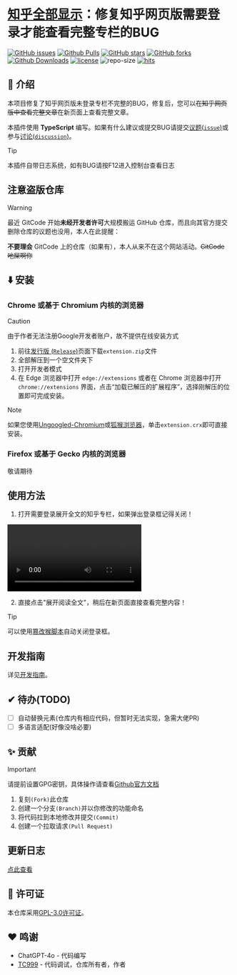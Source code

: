 # [知乎全部显示][repo-url]：修复知乎网页版需要登录才能查看完整专栏的BUG
 [![GitHub issues][issues-image]][issues-url]
 [![Github Pulls][pulls-image]][pulls-url]
 [![GitHub stars][stars-image]][stars-url]
 [![GitHub forks][forks-image]][forks-url]
 [![Github Downloads][download-image]][download-url]
 [![license][license-image]][license-url]
 ![repo-size][repo-size-image]
 [![hits][hits-image]][hits-url]

## 👋 介绍
本项目修复了知乎网页版未登录专栏不完整的BUG，修复后，您可以~~在知乎网页版中查看完整文章~~在新页面上查看完整文章。

本插件使用 **TypeScript** 编写。如果有什么建议或提交BUG请提交[议题(`issue`)][issues-url]或参与[讨论(`discussion`)][discussions-url]。

> [!TIP]
> 本插件自带日志系统，如有BUG请按F12进入控制台查看日志

## 注意盗版仓库
> [!WARNING]

最近 GitCode 开始**未经开发者许可**大规模搬运 GitHub 仓库，而且向其官方提交删除仓库的议题也没用，本人在此提醒：

**不要理会** GitCode 上的仓库（如果有），本人从来不在这个网站活动。~~GitCode 吔屎啊你~~
## ⬇️ 安装
### Chrome 或基于 Chromium 内核的浏览器
> [!CAUTION]
> 由于作者无法注册Google开发者账户，故不提供在线安装方式
1. 前往[发行版 (`Release`)][download-url]页面下载`extension.zip`文件
2. 全部解压到一个空文件夹下
3. 打开开发者模式
4. 在 Edge 浏览器中打开 `edge://extensions` 或者在 Chrome 浏览器中打开 `chrome://extensions` 界面，点击“加载已解压的扩展程序”，选择刚解压的位置即可完成安装。
>[!NOTE]
> 如果您使用[Ungoogled-Chromium][Ungoogled-Chromuim-url]或[狐猴浏览器][LemurBrowser-url]，单击`extension.crx`即可直接安装。

### Firefox 或基于 Gecko 内核的浏览器
敬请期待


## 使用方法
1. 打开需要登录展开全文的知乎专栏，如果弹出登录框记得关闭！

<video src="docs/演示.mp4" controls="controls"></video>

2. 直接点击"展开阅读全文"，稍后在新页面直接查看完整内容！
> [!TIP]
> 可以使用[篡改猴脚本][zhihu-enhance-url]自动关闭登录框。

## 开发指南
详见[开发指南](CONTRIBUTING.md)。

## ✔ 待办(TODO)

- [ ] 自动替换元素(仓库内有相应代码，但暂时无法实现，急需大佬PR)
- [ ] 多语言适配(好像没啥必要)

## ✨ 贡献
> [!IMPORTANT]
> 请提前设置GPG密钥，具体操作请查看[Github官方文档][github-doc-gpg-url]
1. 复刻`(Fork)`此仓库
2. 创建一个分支`(Branch)`并以你修改的功能命名
3. 将代码拉到本地修改并提交`(Commit)`
4. 创建一个拉取请求`(Pull Request)`

## 更新日志
[点此查看](CHANGELOG.md)

## 📝 许可证
本仓库采用[GPL-3.0许可证](LICENSE)。

## ❤️ 鸣谢
- ChatGPT-4o - 代码编写
- [TC999](https://github.com/TC999) - 代码调试，仓库所有者，作者

<!-- 链接开始 -->
[issues-url]: https://github.com/TC999/zhihu-full-show/issues "议题"
[issues-image]: https://custom-icon-badges.demolab.com/github/issues-raw/TC999/zhihu-full-show?logo=issue-opened&label=%E8%AE%AE%E9%A2%98

[pulls-url]: https://github.com/TC999/zhihu-full-show/pulls "拉取请求"
[pulls-image]: https://custom-icon-badges.demolab.com/github/issues-pr-raw/TC999/zhihu-full-show?style=flat&logo=git-pull-request&%3Fcolor%3Dgreen&label=%E6%8B%89%E5%8F%96%E8%AF%B7%E6%B1%82

[stars-url]: https://github.com/TC999/zhihu-full-show/stargazers "星标"
[stars-image]: https://custom-icon-badges.demolab.com/github/stars/TC999/zhihu-full-show?style=flat&logo=star&%3Fcolor%3Dblue&label=%E6%98%9F%E6%A0%87

[forks-url]: https://github.com/TC999/zhihu-full-show/fork "复刻"
[forks-image]: https://custom-icon-badges.demolab.com/github/forks/TC999/zhihu-full-show?style=flat&logo=repo-forked&%3Fcolor%3Dblue&label=%E5%A4%8D%E5%88%BB

[discussions-url]: https://github.com/TC999/zhihu-full-show/discussions "讨论"

[hits-url]: https://hits.dwyl.com/ "访问量"
[hits-image]: https://custom-icon-badges.demolab.com/endpoint?url=https%3A%2F%2Fhits.dwyl.com%2FTC999%2Fzhihu-full-show.json%3Fcolor%3Dgreen&label=%E8%AE%BF%E9%97%AE%E9%87%8F&logo=graph 

[repo-url]: https://github.com/TC999/zhihu-full-show "仓库地址"

[repo-size-image]:https://custom-icon-badges.demolab.com/github/repo-size/TC999/zhihu-full-show?style=flat&logo=file-code&label=%E4%BB%93%E5%BA%93%E5%A4%A7%E5%B0%8F&labelColor=3F

[download-url]: https://github.com/TC999/zhihu-full-show/releases/latest "下载"
[download-image]: https://custom-icon-badges.demolab.com/github/downloads/TC999/zhihu-full-show/total?style=flat&logo=download&label=%E4%B8%8B%E8%BD%BD%E6%95%B0&%3Fcolor%3Dblue "总下载数"

[LemurBrowser-url]: https://lemurbrowser.com "狐猴浏览器"

[license-url]: https://github.com/TC999/zhihu-full-show/blob/master/LICENSE "许可证"
[license-image]: https://custom-icon-badges.demolab.com/github/license/TC999/zhihu-full-show?style=flat&logo=law&label=%E8%AE%B8%E5%8F%AF%E8%AF%81

[Ungoogled-Chromuim-url]: https://ungoogled-software.github.io/ungoogled-chromium-binaries/ "Ungoogled-Chromuim 官网"

[zhihu-enhance-url]: https://greasyfork.org/zh-CN/scripts/419081-%E7%9F%A5%E4%B9%8E%E5%A2%9E%E5%BC%BA "知乎增强"

[github-doc-gpg-url]: https://docs.github.com/zh/authentication/managing-commit-signature-verification/generating-a-new-gpg-key "GPG签名"
<!-- 链接结束 -->